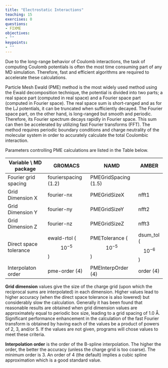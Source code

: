 ```yaml
---
title: "Electrostatic Interactions"
teaching: 15
exercises: 0
questions:
- FIXME
objectives:
- ""
keypoints:
- ""
---
```


Due to the long-range behavior of Coulomb interactions, the task of computing Coulomb potentials is often the most time consuming part of any MD simulation.  Therefore, fast and efficient algorithms are required to accelerate these calculations.

Particle Mesh Ewald (PME) method is the most widely used method using the Ewald decomposition technique, the potential is divided into two parts; a real space part (computed in real space) and a Fourier space part (computed in Fourier space). The real space sum is short-ranged and as for the LJ potentials, it can be truncated when sufficiently decayed. The Fourier space part, on the other hand, is long-ranged but smooth and periodic. Therefore, its Fourier spectrum decays rapidly in Fourier space. This sum can then be accelerated by utilizing fast Fourier transforms (FFT).  The method requires periodic boundary conditions and charge neutrality of the molecular system in order to accurately calculate the total Coulombic interaction.

Parameters controlling PME calculations are listed in the Table below.

| Variable \ MD package | GROMACS                  | NAMD                      | AMBER                  |
|-----------------------|--------------------------|---------------------------|------------------------|
| Fourier grid spacing  | fourierspacing (1.2)     | PMEGridSpacing  (1.5)     |                        |
| Grid Dimension X      | fourier-nx               | PMEGridSizeX              |  nfft1                 |
| Grid Dimension Y      | fourier-ny               | PMEGridSizeY              |  nfft2                 |
| Grid Dimension Z      | fourier-nz               | PMEGridSizeZ              |  nfft3                 |
| Direct space tolerance| ewald-rtol ($$10^{-5}$$) | PMETolerance ($$10^{-5}$$)| dsum_tol ($$10^{-6}$$) |
| Interpolaton order    | pme-order (4)            | PMEInterpOrder (4)        | order (4)              |

**Grid dimension** values give the size of the charge grid (upon which the reciprocal sums are interpolated) in each dimension. Higher values lead to higher accuracy (when the direct space tolerance is also lowered) but considerably slow the calculation. Generally it has been found that reasonable results are obtained when grid dimension values are approximately equal to periodic box size, leading to a grid spacing of 1.0 Å. Significant performance enhancement in the calculation of the fast Fourier transform is obtained by having each of the values be a product of powers of 2, 3, and/or 5.  If the values are not given, programs will chose values to meet these criteria.

**Interpolation order** is the order of the B-spline interpolation. The higher the order, the better the accuracy (unless the charge grid is too coarse). The minimum order is 3. An order of 4 (the default) implies a cubic spline approximation which is a good standard value.  